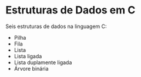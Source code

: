 # Estruturas de Dados em C

Seis estruturas de dados na linguagem C:

- Pilha
- Fila
- Lista
- Lista ligada
- Lista duplamente ligada
- Árvore binária